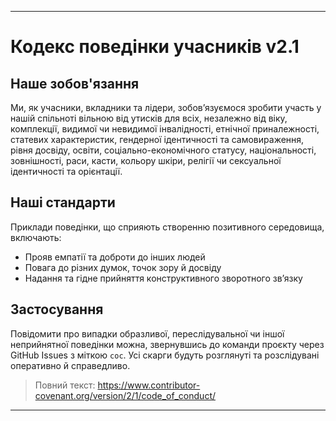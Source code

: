 -----
# Кодекс поведінки учасників v2.1

## Наше зобов'язання
Ми, як учасники, вкладники та лідери, зобов’язуємося зробити участь у нашій спільноті вільною від утисків для всіх, незалежно від віку, комплекції, видимої чи невидимої інвалідності, етнічної приналежності, статевих характеристик, гендерної ідентичності та самовираження, рівня досвіду, освіти, соціально-економічного статусу, національності, зовнішності, раси, касти, кольору шкіри, релігії чи сексуальної ідентичності та орієнтації.

## Наші стандарти
Приклади поведінки, що сприяють створенню позитивного середовища, включають:
- Прояв емпатії та доброти до інших людей
- Повага до різних думок, точок зору й досвіду
- Надання та гідне прийняття конструктивного зворотного зв’язку

## Застосування
Повідомити про випадки образливої, переслідувальної чи іншої неприйнятної поведінки можна, звернувшись до команди проєкту через GitHub Issues з міткою `coc`. Усі скарги будуть розглянуті та розслідувані оперативно й справедливо.

> Повний текст: https://www.contributor-covenant.org/version/2/1/code_of_conduct/ 
-----